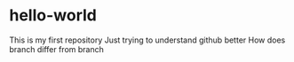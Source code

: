 # hello-world
This is my first repository
Just trying to understand github better
How does branch differ from branch
